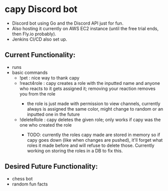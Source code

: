 # capy Discord bot
- Discord bot using Go and the Discord API just for fun. 
- Also hosting it currently on AWS EC2 instance (until the free trial ends, then Fly.io probably).
- Jenkins CI/CD also set up. 

## Current Functionality:
- runs
- basic commands
    - !pet : nice way to thank capy
    - !react4role <role name> : capy creates a role with the inputted name and anyone who reacts to it gets assigned it; removing your reaction removes you from the role
        - the role is just made with permission to view channels, currently always is assigned the same color, might change to random or an inputted one in the future
    - !deleteRole <role name> : capy deletes the given role; only works if capy was the one who created the role
        - TODO: currently the roles capy made are stored in memory so if capy goes down (like when changes are pushed), it'll forget what roles it made before and will refuse to delete those. Currently working on storing the roles in a DB to fix this.

## Desired Future Functionality:
- chess bot
- random fun facts
